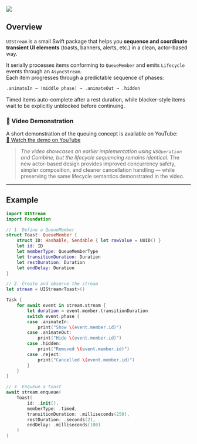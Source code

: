 ![](https://github.com/user-attachments/assets/95c794d3-b245-4827-ab26-2dff4bc1f728)

## Overview

`UIStream` is a small Swift package that helps you **sequence and coordinate transient UI elements** (toasts, banners, alerts, etc.) in a clean, actor-based way.

It serially processes items conforming to ``QueueMember`` and emits ``Lifecycle`` events through an `AsyncStream`.  
Each item progresses through a predictable sequence of phases:

```swift
.animateIn → (middle phase) → .animateOut → .hidden
```

Timed items auto-complete after a rest duration, while blocker-style items wait to be explicitly unblocked before continuing.

### 🎥 Video Demonstration

A short demonstration of the queuing concept is available on YouTube:  
[🎥 Watch the demo on YouTube](https://youtu.be/NwNMM_SQhDY)

> *The video showcases an earlier implementation using `NSOperation` and Combine, but the lifecycle sequencing remains identical.* The new actor-based design provides improved concurrency safety, simpler composition, and cleaner cancellation handling — while preserving the same lifecycle semantics demonstrated in the video.

---

## Example

```swift
import UIStream
import Foundation

// 1. Define a QueueMember
struct Toast: QueueMember {
    struct ID: Hashable, Sendable { let rawValue = UUID() }
    let id: ID
    let memberType: QueueMemberType
    let transitionDuration: Duration
    let restDuration: Duration
    let endDelay: Duration
}

// 2. Create and observe the stream
let stream = UIStream<Toast>()

Task {
    for await event in stream.stream {
        let duration = event.member.transitionDuration
        switch event.phase {
        case .animateIn:
            print("Show \(event.member.id)")
        case .animateOut:
            print("Hide \(event.member.id)")
        case .hidden:
            print("Removed \(event.member.id)")
        case .reject:
            print("Cancelled \(event.member.id)")
        }
    }
}

// 3. Enqueue a toast
await stream.enqueue(
    Toast(
        id: .init(),
        memberType: .timed,
        transitionDuration: .milliseconds(250),
        restDuration: .seconds(2),
        endDelay: .milliseconds(100)
    )
)
